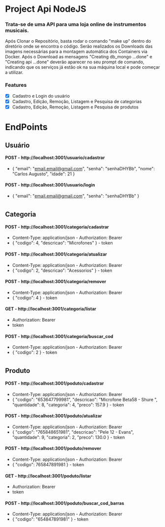 # Project Api NodeJS


### Trata-se de uma API para uma loja online de instrumentos musicais.

Após Clonar o Repositório, basta rodar o comando "make up" dentro do diretório onde se encontra o código.
Serão realizados os Downloads das imagens necessárias para a montagem automática dos Containers via Docker.
Após o Download as mensagens "Creating db_mongo ...done" e "Creating api ...done" deverão aparecer no seu prompt de comando, indicando que os serviços já estão ok na sua máquina local e pode começar a utilizar.


### Features

- [x] Cadastro e Login do usuário
- [x] Cadastro, Edição, Remoção, Listagem e Pesquisa de categorias
- [x] Cadastro, Edição, Remoção, Listagem e Pesquisa de produtos

# EndPoints

## Usuário
#### POST - http://localhost:3001/usuario/cadastrar
* {
	"email": "email.email@gmail.com",
	"senha": "senhaDHYBb",
	"nome": "Carlos Augusto",
	"idade": 21
}


#### POST - http://localhost:3001/usuario/login
* {
	"email": "email.email@gmail.com",
	"senha": "senhaDHYBb"
}  
#

## Categoria
#### POST - http://localhost:3001/categoria/cadastrar
* Content-Type: application/json - Authorization: Bearer
* {
    "codigo": 4,
    "descricao": "Microfones"
} - token

#### POST - http://localhost:3001/categoria/atualizar
* Content-Type: application/json - Authorization: Bearer
* {
	"codigo": 2,
	"descricao": "Acessorios"
} - token

#### POST - http://localhost:3001/categoria/remover
* Content-Type: application/json - Authorization: Bearer
* {
	"codigo": 4
} - token

#### GET  - http://localhost:3001/categoria/listar
* Authorization: Bearer
* token

#### POST - http://localhost:3001/categoria/buscar_cod
* Content-Type: application/json - Authorization: Bearer
* {
	"codigo": 2
} - token
#

## Produto
#### POST - http://localhost:3001/poduto/cadastrar
* Content-Type: application/json - Authorization: Bearer
* {
    "codigo": "653647799981",
    "descricao": "Microfone Beta58 - Shure ",
    "quantidade": 8,
    "categoria": 4,
    "preco": 157.9
  } - token
  
#### POST - http://localhost:3001/poduto/atualizar
* Content-Type: application/json - Authorization: Bearer
* {
	"codigo": "765848651981",
  "descricao": "Pele 12 - Evans",
  "quantidade": 9,
  "categoria": 2,
  "preco": 130.0
} - token

#### POST - http://localhost:3001/poduto/remover
* Content-Type: application/json - Authorization: Bearer
* {
	"codigo": 765847891981
} - token

#### GET  - http://localhost:3001/poduto/listar
* Authorization: Bearer
* token

#### POST - http://localhost:3001/poduto/buscar_cod_barras
* Content-Type: application/json - Authorization: Bearer
* {
	"codigo": "654847891981"
} - token
